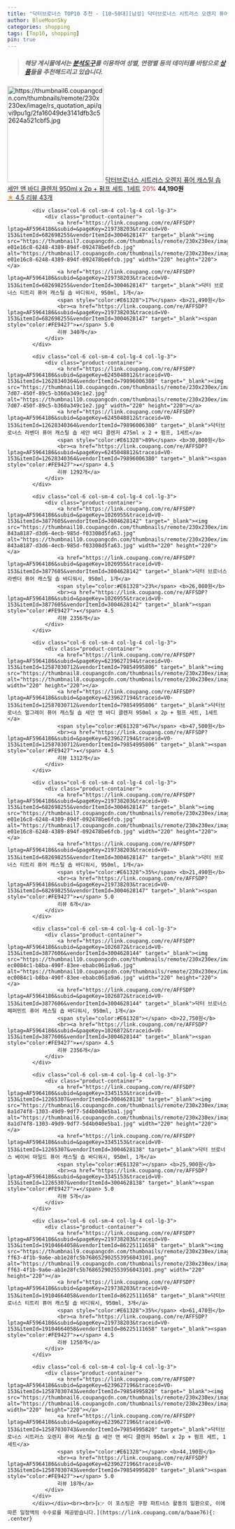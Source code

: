 ```yaml
---
title: "닥터브로너스 TOP10 추천 - [10~50대][남성] 닥터브로너스 시트러스 오렌지 퓨어 캐스틸 솝 세안 앤 바디 클렌저 950ml x 2p + 펌프 세트, 1세트"
author: BlueMoonSky
categories: shopping
tags: [Top10, shopping]
pin: true
---
```


> ##### 해당 게시물에서는 [**분석도구**](https://itemscout.io/)를 이용하여 **성별**, **연령별** 등의 데이터를 바탕으로 [**상품**](https://link.coupang.com/a/baae76)들을 추천해드리고 있습니다.
<div class="container"><div class="row">
            <div class="col-6 col-sm-4 col-lg-4 col-lg-3">
                <div class="product-container">
                    <a href="https://link.coupang.com/re/AFFSDP?lptag=AF5964186&subid=&pageKey=6239627196&traceid=V0-153&itemId=12587030743&vendorItemId=79854995820" target="_blank"><img src="https://thumbnail6.coupangcdn.com/thumbnails/remote/230x230ex/image/rs_quotation_api/qvi9pu1g/2fa16049de3141dfb3c52624a521cbf5.jpg" alt="https://thumbnail6.coupangcdn.com/thumbnails/remote/230x230ex/image/rs_quotation_api/qvi9pu1g/2fa16049de3141dfb3c52624a521cbf5.jpg" width="220" height="220"></a>
                    <a href="https://link.coupang.com/re/AFFSDP?lptag=AF5964186&subid=&pageKey=6239627196&traceid=V0-153&itemId=12587030743&vendorItemId=79854995820" target="_blank">닥터브로너스 시트러스 오렌지 퓨어 캐스틸 솝 세안 앤 바디 클렌저 950ml x 2p + 펌프 세트, 1세트</a>
                    <span style="color:#E61328">20%</span> <b>44,190원</b>
                    <br><a href="https://link.coupang.com/re/AFFSDP?lptag=AF5964186&subid=&pageKey=6239627196&traceid=V0-153&itemId=12587030743&vendorItemId=79854995820" target="_blank"><span style="color:#FE9427">★</span> 4.5
                    리뷰 43개</a>
                </div>
            </div>
            
            <div class="col-6 col-sm-4 col-lg-4 col-lg-3">
                <div class="product-container">
                    <a href="https://link.coupang.com/re/AFFSDP?lptag=AF5964186&subid=&pageKey=219738203&traceid=V0-153&itemId=682698255&vendorItemId=3004628147" target="_blank"><img src="https://thumbnail7.coupangcdn.com/thumbnails/remote/230x230ex/image/retail/images/39367223956789-e01e16c8-6248-4389-894f-092478be6fcb.jpg" alt="https://thumbnail7.coupangcdn.com/thumbnails/remote/230x230ex/image/retail/images/39367223956789-e01e16c8-6248-4389-894f-092478be6fcb.jpg" width="220" height="220"></a>
                    <a href="https://link.coupang.com/re/AFFSDP?lptag=AF5964186&subid=&pageKey=219738203&traceid=V0-153&itemId=682698255&vendorItemId=3004628147" target="_blank">닥터 브로너스 티트리 퓨어 캐스틸 솝 바디워시, 950ml, 1개</a>
                    <span style="color:#E61328">17%</span> <b>21,490원</b>
                    <br><a href="https://link.coupang.com/re/AFFSDP?lptag=AF5964186&subid=&pageKey=219738203&traceid=V0-153&itemId=682698255&vendorItemId=3004628147" target="_blank"><span style="color:#FE9427">★</span> 5.0
                    리뷰 340개</a>
                </div>
            </div>
            
            <div class="col-6 col-sm-4 col-lg-4 col-lg-3">
                <div class="product-container">
                    <a href="https://link.coupang.com/re/AFFSDP?lptag=AF5964186&subid=&pageKey=6245048812&traceid=V0-153&itemId=12628340364&vendorItemId=79896006380" target="_blank"><img src="https://thumbnail10.coupangcdn.com/thumbnails/remote/230x230ex/image/retail/images/2021/12/16/12/5/b7445ab7-7d07-450f-89c5-b360a349c1e2.jpg" alt="https://thumbnail10.coupangcdn.com/thumbnails/remote/230x230ex/image/retail/images/2021/12/16/12/5/b7445ab7-7d07-450f-89c5-b360a349c1e2.jpg" width="220" height="220"></a>
                    <a href="https://link.coupang.com/re/AFFSDP?lptag=AF5964186&subid=&pageKey=6245048812&traceid=V0-153&itemId=12628340364&vendorItemId=79896006380" target="_blank">닥터브로너스 라벤더 퓨어 캐스틸 솝 세안 바디 클렌저 475ml x 2 + 펌프, 1세트</a>
                    <span style="color:#E61328">89%</span> <b>30,800원</b>
                    <br><a href="https://link.coupang.com/re/AFFSDP?lptag=AF5964186&subid=&pageKey=6245048812&traceid=V0-153&itemId=12628340364&vendorItemId=79896006380" target="_blank"><span style="color:#FE9427">★</span> 4.5
                    리뷰 1292개</a>
                </div>
            </div>
            
            <div class="col-6 col-sm-4 col-lg-4 col-lg-3">
                <div class="product-container">
                    <a href="https://link.coupang.com/re/AFFSDP?lptag=AF5964186&subid=&pageKey=1026955&traceid=V0-153&itemId=3877605&vendorItemId=3004628142" target="_blank"><img src="https://thumbnail10.coupangcdn.com/thumbnails/remote/230x230ex/image/retail/images/39366868945355-843a8187-d3d6-4ecb-985d-f03308d5fa63.jpg" alt="https://thumbnail10.coupangcdn.com/thumbnails/remote/230x230ex/image/retail/images/39366868945355-843a8187-d3d6-4ecb-985d-f03308d5fa63.jpg" width="220" height="220"></a>
                    <a href="https://link.coupang.com/re/AFFSDP?lptag=AF5964186&subid=&pageKey=1026955&traceid=V0-153&itemId=3877605&vendorItemId=3004628142" target="_blank">닥터 브로너스 라벤더 퓨어 캐스틸 솝 바디워시, 950ml, 1개</a>
                    <span style="color:#E61328">23%</span> <b>26,080원</b>
                    <br><a href="https://link.coupang.com/re/AFFSDP?lptag=AF5964186&subid=&pageKey=1026955&traceid=V0-153&itemId=3877605&vendorItemId=3004628142" target="_blank"><span style="color:#FE9427">★</span> 4.5
                    리뷰 2356개</a>
                </div>
            </div>
            
            <div class="col-6 col-sm-4 col-lg-4 col-lg-3">
                <div class="product-container">
                    <a href="https://link.coupang.com/re/AFFSDP?lptag=AF5964186&subid=&pageKey=6239627194&traceid=V0-153&itemId=12587030712&vendorItemId=79854995806" target="_blank"><img src="https://thumbnail8.coupangcdn.com/thumbnails/remote/230x230ex/image/rs_quotation_api/opekc6qn/ad7b127b0a23402fb098de6d6036c98f.jpg" alt="https://thumbnail8.coupangcdn.com/thumbnails/remote/230x230ex/image/rs_quotation_api/opekc6qn/ad7b127b0a23402fb098de6d6036c98f.jpg" width="220" height="220"></a>
                    <a href="https://link.coupang.com/re/AFFSDP?lptag=AF5964186&subid=&pageKey=6239627194&traceid=V0-153&itemId=12587030712&vendorItemId=79854995806" target="_blank">닥터브로너스 얼그레이 퓨어 캐스틸 솝 세안 앤 바디 클렌저 950ml x 2p + 펌프 세트, 1세트</a>
                    <span style="color:#E61328">67%</span> <b>47,500원</b>
                    <br><a href="https://link.coupang.com/re/AFFSDP?lptag=AF5964186&subid=&pageKey=6239627194&traceid=V0-153&itemId=12587030712&vendorItemId=79854995806" target="_blank"><span style="color:#FE9427">★</span> 4.5
                    리뷰 1312개</a>
                </div>
            </div>
            
            <div class="col-6 col-sm-4 col-lg-4 col-lg-3">
                <div class="product-container">
                    <a href="https://link.coupang.com/re/AFFSDP?lptag=AF5964186&subid=&pageKey=219738203&traceid=V0-153&itemId=682698255&vendorItemId=3004628147" target="_blank"><img src="https://thumbnail7.coupangcdn.com/thumbnails/remote/230x230ex/image/retail/images/39367223956789-e01e16c8-6248-4389-894f-092478be6fcb.jpg" alt="https://thumbnail7.coupangcdn.com/thumbnails/remote/230x230ex/image/retail/images/39367223956789-e01e16c8-6248-4389-894f-092478be6fcb.jpg" width="220" height="220"></a>
                    <a href="https://link.coupang.com/re/AFFSDP?lptag=AF5964186&subid=&pageKey=219738203&traceid=V0-153&itemId=682698255&vendorItemId=3004628147" target="_blank">닥터 브로너스 티트리 퓨어 캐스틸 솝 바디워시, 950ml, 1개</a>
                    <span style="color:#E61328">35%</span> <b>21,490원</b>
                    <br><a href="https://link.coupang.com/re/AFFSDP?lptag=AF5964186&subid=&pageKey=219738203&traceid=V0-153&itemId=682698255&vendorItemId=3004628147" target="_blank"><span style="color:#FE9427">★</span> 5.0
                    리뷰 6개</a>
                </div>
            </div>
            
            <div class="col-6 col-sm-4 col-lg-4 col-lg-3">
                <div class="product-container">
                    <a href="https://link.coupang.com/re/AFFSDP?lptag=AF5964186&subid=&pageKey=1026872&traceid=V0-153&itemId=3877606&vendorItemId=3004628144" target="_blank"><img src="https://thumbnail10.coupangcdn.com/thumbnails/remote/230x230ex/image/retail/images/39366996879404-ec0084c1-b8ba-490f-83ee-ebabc061a9a6.jpg" alt="https://thumbnail10.coupangcdn.com/thumbnails/remote/230x230ex/image/retail/images/39366996879404-ec0084c1-b8ba-490f-83ee-ebabc061a9a6.jpg" width="220" height="220"></a>
                    <a href="https://link.coupang.com/re/AFFSDP?lptag=AF5964186&subid=&pageKey=1026872&traceid=V0-153&itemId=3877606&vendorItemId=3004628144" target="_blank">닥터 브로너스 페퍼민트 퓨어 캐스틸 솝 바디워시, 950ml, 1개</a>
                    <span style="color:#E61328"></span> <b>22,750원</b>
                    <br><a href="https://link.coupang.com/re/AFFSDP?lptag=AF5964186&subid=&pageKey=1026872&traceid=V0-153&itemId=3877606&vendorItemId=3004628144" target="_blank"><span style="color:#FE9427">★</span> 4.5
                    리뷰 2356개</a>
                </div>
            </div>
            
            <div class="col-6 col-sm-4 col-lg-4 col-lg-3">
                <div class="product-container">
                    <a href="https://link.coupang.com/re/AFFSDP?lptag=AF5964186&subid=&pageKey=3345153&traceid=V0-153&itemId=12265307&vendorItemId=3004628138" target="_blank"><img src="https://thumbnail6.coupangcdn.com/thumbnails/remote/230x230ex/image/retail/images/39366504841064-8a1d74f8-1303-49d9-9df7-5d4b040e5ba1.jpg" alt="https://thumbnail6.coupangcdn.com/thumbnails/remote/230x230ex/image/retail/images/39366504841064-8a1d74f8-1303-49d9-9df7-5d4b040e5ba1.jpg" width="220" height="220"></a>
                    <a href="https://link.coupang.com/re/AFFSDP?lptag=AF5964186&subid=&pageKey=3345153&traceid=V0-153&itemId=12265307&vendorItemId=3004628138" target="_blank">닥터 브로너스 베이비 마일드 퓨어 캐스틸 솝 바디워시, 950ml, 1개</a>
                    <span style="color:#E61328"></span> <b>25,900원</b>
                    <br><a href="https://link.coupang.com/re/AFFSDP?lptag=AF5964186&subid=&pageKey=3345153&traceid=V0-153&itemId=12265307&vendorItemId=3004628138" target="_blank"><span style="color:#FE9427">★</span> 5.0
                    리뷰 5개</a>
                </div>
            </div>
            
            <div class="col-6 col-sm-4 col-lg-4 col-lg-3">
                <div class="product-container">
                    <a href="https://link.coupang.com/re/AFFSDP?lptag=AF5964186&subid=&pageKey=219738203&traceid=V0-153&itemId=19104664058&vendorItemId=86225111658" target="_blank"><img src="https://thumbnail9.coupangcdn.com/thumbnails/remote/230x230ex/image/retail/images/768d66be-ff63-4f1b-9a6e-ab1e28fc5b768652902553956043101.png" alt="https://thumbnail9.coupangcdn.com/thumbnails/remote/230x230ex/image/retail/images/768d66be-ff63-4f1b-9a6e-ab1e28fc5b768652902553956043101.png" width="220" height="220"></a>
                    <a href="https://link.coupang.com/re/AFFSDP?lptag=AF5964186&subid=&pageKey=219738203&traceid=V0-153&itemId=19104664058&vendorItemId=86225111658" target="_blank">닥터브로너스 티트리 퓨어 캐스틸 솝 바디워시, 950ml, 3개</a>
                    <span style="color:#E61328">35%</span> <b>61,470원</b>
                    <br><a href="https://link.coupang.com/re/AFFSDP?lptag=AF5964186&subid=&pageKey=219738203&traceid=V0-153&itemId=19104664058&vendorItemId=86225111658" target="_blank"><span style="color:#FE9427">★</span> 4.5
                    리뷰 1250개</a>
                </div>
            </div>
            
            <div class="col-6 col-sm-4 col-lg-4 col-lg-3">
                <div class="product-container">
                    <a href="https://link.coupang.com/re/AFFSDP?lptag=AF5964186&subid=&pageKey=6239627196&traceid=V0-153&itemId=12587030743&vendorItemId=79854995820" target="_blank"><img src="https://thumbnail6.coupangcdn.com/thumbnails/remote/230x230ex/image/rs_quotation_api/qvi9pu1g/2fa16049de3141dfb3c52624a521cbf5.jpg" alt="https://thumbnail6.coupangcdn.com/thumbnails/remote/230x230ex/image/rs_quotation_api/qvi9pu1g/2fa16049de3141dfb3c52624a521cbf5.jpg" width="220" height="220"></a>
                    <a href="https://link.coupang.com/re/AFFSDP?lptag=AF5964186&subid=&pageKey=6239627196&traceid=V0-153&itemId=12587030743&vendorItemId=79854995820" target="_blank">닥터브로너스 시트러스 오렌지 퓨어 캐스틸 솝 세안 앤 바디 클렌저 950ml x 2p + 펌프 세트, 1세트</a>
                    <span style="color:#E61328"></span> <b>44,190원</b>
                    <br><a href="https://link.coupang.com/re/AFFSDP?lptag=AF5964186&subid=&pageKey=6239627196&traceid=V0-153&itemId=12587030743&vendorItemId=79854995820" target="_blank"><span style="color:#FE9427">★</span> 5.0
                    리뷰 18개</a>
                </div>
            </div>
            </div></div><br><br>[👉 이 포스팅은 쿠팡 파트너스 활동의 일환으로, 이에 따른 일정액의 수수료를 제공받습니다.](https://link.coupang.com/a/baae76){: .center}